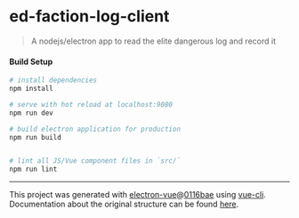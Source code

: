 # ed-faction-log-client

> A nodejs/electron app to read the elite dangerous log and record it

#### Build Setup

``` bash
# install dependencies
npm install

# serve with hot reload at localhost:9080
npm run dev

# build electron application for production
npm run build


# lint all JS/Vue component files in `src/`
npm run lint

```

---

This project was generated with [electron-vue](https://github.com/SimulatedGREG/electron-vue)@[0116bae](https://github.com/SimulatedGREG/electron-vue/tree/0116bae81b2d1b007b81a77d5a33237ce337e505) using [vue-cli](https://github.com/vuejs/vue-cli). Documentation about the original structure can be found [here](https://simulatedgreg.gitbooks.io/electron-vue/content/index.html).

